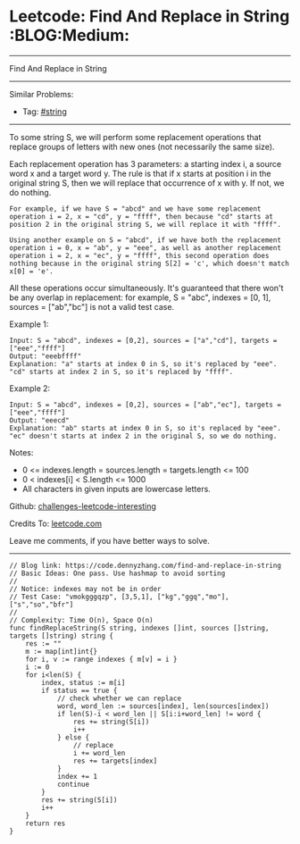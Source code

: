 # Leetcode: Find And Replace in String     :BLOG:Medium:


---

Find And Replace in String  

---

Similar Problems:  
-   Tag: [#string](https://code.dennyzhang.com/tag/string)

---

To some string S, we will perform some replacement operations that replace groups of letters with new ones (not necessarily the same size).  

Each replacement operation has 3 parameters: a starting index i, a source word x and a target word y.  The rule is that if x starts at position i in the original string S, then we will replace that occurrence of x with y.  If not, we do nothing.  

    For example, if we have S = "abcd" and we have some replacement operation i = 2, x = "cd", y = "ffff", then because "cd" starts at position 2 in the original string S, we will replace it with "ffff".

    Using another example on S = "abcd", if we have both the replacement operation i = 0, x = "ab", y = "eee", as well as another replacement operation i = 2, x = "ec", y = "ffff", this second operation does nothing because in the original string S[2] = 'c', which doesn't match x[0] = 'e'.

All these operations occur simultaneously.  It's guaranteed that there won't be any overlap in replacement: for example, S = "abc", indexes = [0, 1], sources = ["ab","bc"] is not a valid test case.  

Example 1:  

    Input: S = "abcd", indexes = [0,2], sources = ["a","cd"], targets = ["eee","ffff"]
    Output: "eeebffff"
    Explanation: "a" starts at index 0 in S, so it's replaced by "eee".
    "cd" starts at index 2 in S, so it's replaced by "ffff".

Example 2:  

    Input: S = "abcd", indexes = [0,2], sources = ["ab","ec"], targets = ["eee","ffff"]
    Output: "eeecd"
    Explanation: "ab" starts at index 0 in S, so it's replaced by "eee". 
    "ec" doesn't starts at index 2 in the original S, so we do nothing.

Notes:  

-   0 <= indexes.length = sources.length = targets.length <= 100
-   0 < indexes[i] < S.length <= 1000
-   All characters in given inputs are lowercase letters.

Github: [challenges-leetcode-interesting](https://github.com/DennyZhang/challenges-leetcode-interesting/tree/master/find-and-replace-in-string)  

Credits To: [leetcode.com](https://leetcode.com/problems/find-and-replace-in-string/description/)  

Leave me comments, if you have better ways to solve.  

---

    // Blog link: https://code.dennyzhang.com/find-and-replace-in-string
    // Basic Ideas: One pass. Use hashmap to avoid sorting
    //
    // Notice: indexes may not be in order
    // Test Case: "vmokgggqzp", [3,5,1], ["kg","ggq","mo"], ["s","so","bfr"]
    //
    // Complexity: Time O(n), Space O(n)
    func findReplaceString(S string, indexes []int, sources []string, targets []string) string {
        res := ""
        m := map[int]int{}
        for i, v := range indexes { m[v] = i }
        i := 0
        for i<len(S) {
            index, status := m[i]
            if status == true {
                // check whether we can replace
                word, word_len := sources[index], len(sources[index])
                if len(S)-i < word_len || S[i:i+word_len] != word {
                    res += string(S[i])
                    i++
                } else {
                    // replace
                    i += word_len
                    res += targets[index]
                }
                index += 1
                continue
            }
            res += string(S[i])
            i++
        }
        return res
    }
